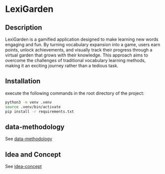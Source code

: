 # LexiGarden

## Description

LexiGarden is a gamified application designed to make learning new words engaging and fun. By turning vocabulary expansion into a game, users earn points, unlock achievements, and visually track their progress through a virtual garden that grows with their knowledge. This approach aims to overcome the challenges of traditional vocabulary learning methods, making it an exciting journey rather than a tedious task.

## Installation

execute the following commands in the root directory of the project:

```bash
python3 -m venv .venv
source .venv/bin/activate
pip install -r requirements.txt
```

## data-methodology

See [data-methodology](docs/data.md)

## Idea and Concept

See [idea-concept](docs/idea.md)
